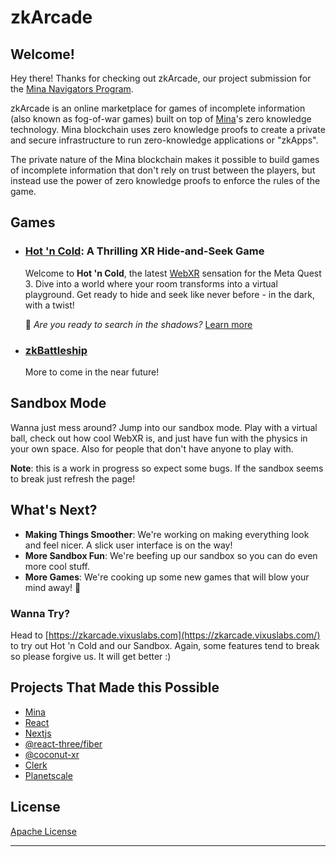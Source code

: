 # zkArcade

## Welcome!

Hey there! Thanks for checking out zkArcade, our project submission for the [Mina Navigators Program](https://minafoundation.notion.site/Mina-Navigators-Program-Information-e8d0490aa0e04c28b061887a8cc22f9a).

zkArcade is an online marketplace for games of incomplete information (also known as fog-of-war games) built on top of [Mina](https://minaprotocol.com/)'s zero knowledge technology. Mina blockchain uses zero knowledge proofs to create a private and secure infrastructure to run zero-knowledge applications or "zkApps".

The private nature of the Mina blockchain makes it possible to build games of incomplete information that don't rely on trust between the players, but instead use the power of zero knowledge proofs to enforce the rules of the game.

## Games

- ### [Hot 'n Cold](./docs/HotnCold.md): A Thrilling XR Hide-and-Seek Game

  Welcome to **Hot 'n Cold**, the latest [WebXR](https://immersive-web.github.io/webxr-samples/) sensation for the Meta Quest 3. Dive into a world where your room transforms into a virtual playground. Get ready to hide and seek like never before - in the dark, with a twist!

  🔦 _Are you ready to search in the shadows?_ [Learn more](./docs/HotnCold.md)

- ### [zkBattleship](./)

  More to come in the near future!

## Sandbox Mode

Wanna just mess around? Jump into our sandbox mode. Play with a virtual ball, check out how cool WebXR is, and just have fun with the physics in your own space. Also for people that don't have anyone to play with. 

**Note**: this is a work in progress so expect some bugs. If the sandbox seems to break just refresh the page!

## What's Next?

- **Making Things Smoother**: We're working on making everything look and feel nicer. A slick user interface is on the way!
- **More Sandbox Fun**: We're beefing up our sandbox so you can do even more cool stuff.
- **More Games**: We're cooking up some new games that will blow your mind away! 🤯

### Wanna Try?

Head to [https://zkarcade.vixuslabs.com](https://zkarcade.vixuslabs.com/) to try out Hot 'n Cold and our Sandbox. Again, some features tend to break so please forgive us. It will get better :)

## Projects That Made this Possible

- [Mina](https://minaprotocol.com/)
- [React](https://react.dev/)
- [Nextjs](https://nextjs.org/)
- [@react-three/fiber](https://github.com/pmndrs/react-three-fiber)
- [@coconut-xr](https://www.coconut-xr.com/)
- [Clerk](https://clerk.com/)
- [Planetscale](https://planetscale.com/)

## License

[Apache License]("https://raw.githubusercontent.com/0xtito/hot-n-cold/main/LICENSE.MD")

---
